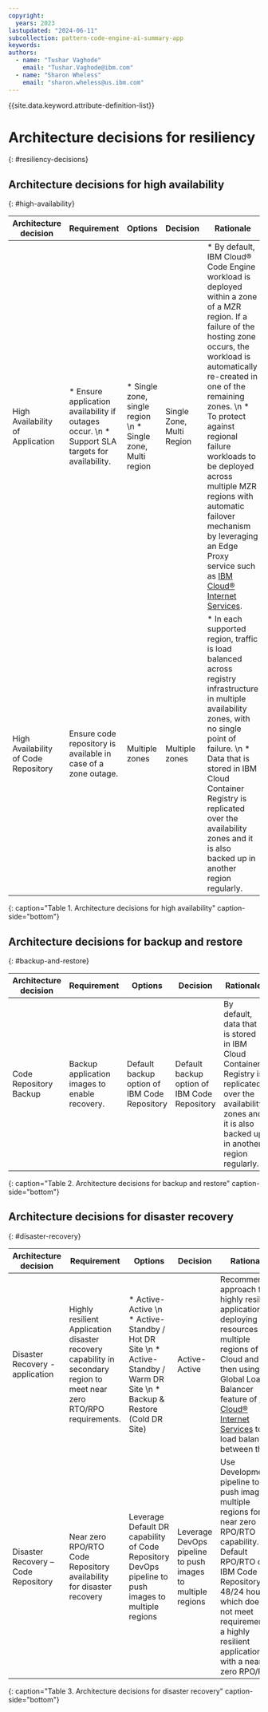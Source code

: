 ```yaml
---
copyright:
  years: 2023
lastupdated: "2024-06-11"
subcollection: pattern-code-engine-ai-summary-app
keywords:
authors:
  - name: "Tushar Vaghode"
    email: "Tushar.Vaghode@ibm.com"
  - name: "Sharon Wheless"
    email: "sharon.wheless@us.ibm.com"
---
```


{{site.data.keyword.attribute-definition-list}}

# Architecture decisions for resiliency
{: #resiliency-decisions}

## Architecture decisions for high availability
{: #high-availability}

| **Architecture decision** | **Requirement**            | **Options**            | **Decision**          | **Rationale**     |
|---------------------------|----------------------------|------------------------|-----------------------|-------------------|
| High Availability of Application     | * Ensure application availability if outages occur. \n * Support SLA targets for availability. | * Single zone, single region  \n * Single zone, Multi region  | Single Zone, Multi Region | * By default, IBM Cloud® Code Engine workload is deployed within a zone of a MZR region. If a failure of the hosting zone occurs, the workload is automatically re-created in one of the remaining zones. \n * To protect against regional failure workloads to be deployed across multiple MZR regions with automatic failover mechanism by leveraging an Edge Proxy service such as [IBM Cloud® Internet Services](https://cloud.ibm.com/docs/cis?topic=cis-getting-started).   |
| High Availability of Code Repository | Ensure code repository is available in case of a zone outage.                           | Multiple zones                                         | Multiple zones            | * In each supported region, traffic is load balanced across registry infrastructure in multiple availability zones, with no single point of failure. \n * Data that is stored in IBM Cloud Container Registry is replicated over the availability zones and it is also backed up in another region regularly.              |
{: caption="Table 1. Architecture decisions for high availability" caption-side="bottom"}

## Architecture decisions for backup and restore
{: #backup-and-restore}

| **Architecture decision** | **Requirement**            | **Options**            | **Decision**          | **Rationale**     |
|---------------------------|----------------------------|------------------------|-----------------------|-------------------|
| Code Repository Backup    | Backup application images to enable recovery. | Default backup option of IBM Code Repository  | Default backup option of IBM Code Repository  | By default, data that is stored in IBM Cloud Container Registry is replicated over the availability zones and it is also backed up in another region regularly. |
{: caption="Table 2. Architecture decisions for backup and restore" caption-side="bottom"}

## Architecture decisions for disaster recovery
{: #disaster-recovery}

| **Architecture decision** | **Requirement**            | **Options**            | **Decision**          | **Rationale**     |
|---------------------------|----------------------------|------------------------|-----------------------|-------------------|
| Disaster Recovery - application     | Highly resilient Application disaster recovery capability in secondary region to meet near zero RTO/RPO requirements. | * Active-Active \n * Active-Standby / Hot DR Site \n * Active-Standby / Warm DR Site \n * Backup & Restore (Cold DR Site) | Active-Active   | Recommended approach for highly resilient application by deploying resources in multiple regions of IBM Cloud and then using Global Load Balancer feature of [IBM Cloud® Internet Services](https://cloud.ibm.com/docs/cis?topic=cis-getting-started) to load balance between them. |
| Disaster Recovery – Code Repository | Near zero RPO/RTO Code Repository availability for disaster recovery         | Leverage Default DR capability of Code Repository  DevOps pipeline to push images to multiple regions    | Leverage DevOps pipeline to push images to multiple regions | Use Development pipeline to push images in multiple regions for near zero RPO/RTO capability. Default RPO/RTO of IBM Code Repository is 48/24 hours which does not meet requirement of a highly resilient application with a near zero RPO/RTO.       |
{: caption="Table 3. Architecture decisions for disaster recovery" caption-side="bottom"}
